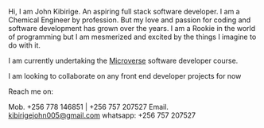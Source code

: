 Hi, I am John Kibirige. 
An aspiring full stack software developer. I am a Chemical Engineer by profession. But my love and passion for coding and software development has grown over the years.
I am a Rookie in the world of programming but I am mesmerized and excited by the things I imagine to do with it. 

I am currently undertaking the [Microverse](https://www.microverse.org/) software developer course. 

I am looking to collaborate on any front end developer projects for now 

Reach me on:

Mob.   +256 778 146851 | +256 757 207527 
Email. kibirigejohn005@gmail.com
whatsapp: +256 757 207527 


